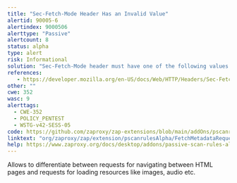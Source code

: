 ```yaml
---
title: "Sec-Fetch-Mode Header Has an Invalid Value"
alertid: 90005-6
alertindex: 9000506
alerttype: "Passive"
alertcount: 8
status: alpha
type: alert
risk: Informational
solution: "Sec-Fetch-Mode header must have one of the following values: cors, no-cors, navigate, same-origin, or websocket."
references:
   - https://developer.mozilla.org/en-US/docs/Web/HTTP/Headers/Sec-Fetch-Mode
other: ""
cwe: 352
wasc: 9
alerttags: 
  - CWE-352
  - POLICY_PENTEST
  - WSTG-v42-SESS-05
code: https://github.com/zaproxy/zap-extensions/blob/main/addOns/pscanrulesAlpha/src/main/java/org/zaproxy/zap/extension/pscanrulesAlpha/FetchMetadataRequestHeadersScanRule.java
linktext: "org/zaproxy/zap/extension/pscanrulesAlpha/FetchMetadataRequestHeadersScanRule.java"
help: https://www.zaproxy.org/docs/desktop/addons/passive-scan-rules-alpha/#id-90005
---
```

Allows to differentiate between requests for navigating between HTML pages and requests for loading resources like images, audio etc.
